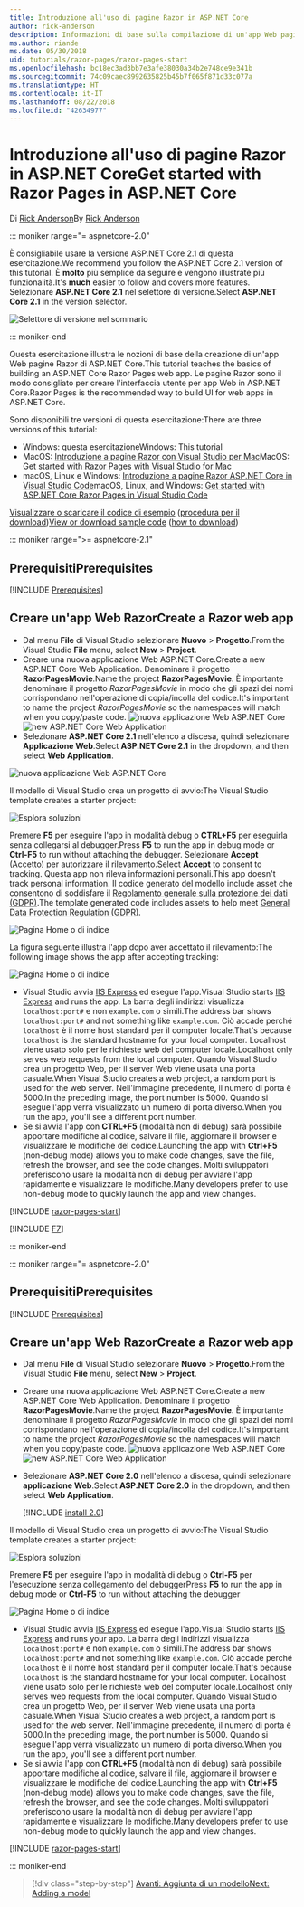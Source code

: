 ```yaml
---
title: Introduzione all'uso di pagine Razor in ASP.NET Core
author: rick-anderson
description: Informazioni di base sulla compilazione di un'app Web pagine Razor di ASP.NET Core. Pagine Razor è una funzionalità consigliata per carichi di lavoro Web in ASP.NET Core.
ms.author: riande
ms.date: 05/30/2018
uid: tutorials/razor-pages/razor-pages-start
ms.openlocfilehash: bc18ec3ad3bb7e3afe38030a34b2e748ce9e341b
ms.sourcegitcommit: 74c09caec8992635825b45b7f065f871d33c077a
ms.translationtype: HT
ms.contentlocale: it-IT
ms.lasthandoff: 08/22/2018
ms.locfileid: "42634977"
---
```

# <a name="get-started-with-razor-pages-in-aspnet-core"></a><span data-ttu-id="b7a53-104">Introduzione all'uso di pagine Razor in ASP.NET Core</span><span class="sxs-lookup"><span data-stu-id="b7a53-104">Get started with Razor Pages in ASP.NET Core</span></span>

<span data-ttu-id="b7a53-105">Di [Rick Anderson](https://twitter.com/RickAndMSFT)</span><span class="sxs-lookup"><span data-stu-id="b7a53-105">By [Rick Anderson](https://twitter.com/RickAndMSFT)</span></span>

::: moniker range="= aspnetcore-2.0"

<span data-ttu-id="b7a53-106">È consigliabile usare la versione ASP.NET Core 2.1 di questa esercitazione.</span><span class="sxs-lookup"><span data-stu-id="b7a53-106">We recommend you follow the ASP.NET Core 2.1 version of this tutorial.</span></span> <span data-ttu-id="b7a53-107">È **molto** più semplice da seguire e vengono illustrate più funzionalità.</span><span class="sxs-lookup"><span data-stu-id="b7a53-107">It's **much** easier to follow and covers more features.</span></span> <span data-ttu-id="b7a53-108">Selezionare **ASP.NET Core 2.1** nel selettore di versione.</span><span class="sxs-lookup"><span data-stu-id="b7a53-108">Select **ASP.NET Core 2.1** in the version selector.</span></span>

![Selettore di versione nel sommario](razor-pages-start/_static/v21.png)

::: moniker-end

<span data-ttu-id="b7a53-110">Questa esercitazione illustra le nozioni di base della creazione di un'app Web pagine Razor di ASP.NET Core.</span><span class="sxs-lookup"><span data-stu-id="b7a53-110">This tutorial teaches the basics of building an ASP.NET Core Razor Pages web app.</span></span> <span data-ttu-id="b7a53-111">Le pagine Razor sono il modo consigliato per creare l'interfaccia utente per app Web in ASP.NET Core.</span><span class="sxs-lookup"><span data-stu-id="b7a53-111">Razor Pages is the recommended way to build UI for web apps in ASP.NET Core.</span></span>

<span data-ttu-id="b7a53-112">Sono disponibili tre versioni di questa esercitazione:</span><span class="sxs-lookup"><span data-stu-id="b7a53-112">There are three versions of this tutorial:</span></span>

* <span data-ttu-id="b7a53-113">Windows: questa esercitazione</span><span class="sxs-lookup"><span data-stu-id="b7a53-113">Windows: This tutorial</span></span>
* <span data-ttu-id="b7a53-114">MacOS: [Introduzione a pagine Razor con Visual Studio per Mac](xref:tutorials/razor-pages-mac/razor-pages-start)</span><span class="sxs-lookup"><span data-stu-id="b7a53-114">MacOS: [Get started with Razor Pages with Visual Studio for Mac](xref:tutorials/razor-pages-mac/razor-pages-start)</span></span>
* <span data-ttu-id="b7a53-115">macOS, Linux e Windows: [Introduzione a pagine Razor ASP.NET Core in Visual Studio Code](xref:tutorials/razor-pages-vsc/razor-pages-start)</span><span class="sxs-lookup"><span data-stu-id="b7a53-115">macOS, Linux, and Windows: [Get started with ASP.NET Core Razor Pages in Visual Studio Code](xref:tutorials/razor-pages-vsc/razor-pages-start)</span></span>

<span data-ttu-id="b7a53-116">[Visualizzare o scaricare il codice di esempio](https://github.com/aspnet/Docs/tree/master/aspnetcore/tutorials/razor-pages/razor-pages-start/sample) ([procedura per il download](xref:tutorials/index#how-to-download-a-sample))</span><span class="sxs-lookup"><span data-stu-id="b7a53-116">[View or download sample code](https://github.com/aspnet/Docs/tree/master/aspnetcore/tutorials/razor-pages/razor-pages-start/sample) ([how to download](xref:tutorials/index#how-to-download-a-sample))</span></span>

::: moniker range=">= aspnetcore-2.1"

## <a name="prerequisites"></a><span data-ttu-id="b7a53-117">Prerequisiti</span><span class="sxs-lookup"><span data-stu-id="b7a53-117">Prerequisites</span></span>

[!INCLUDE [Prerequisites](~/includes/net-core-prereqs-windows.md)]

## <a name="create-a-razor-web-app"></a><span data-ttu-id="b7a53-118">Creare un'app Web Razor</span><span class="sxs-lookup"><span data-stu-id="b7a53-118">Create a Razor web app</span></span>

* <span data-ttu-id="b7a53-119">Dal menu **File** di Visual Studio selezionare **Nuovo** > **Progetto**.</span><span class="sxs-lookup"><span data-stu-id="b7a53-119">From the Visual Studio **File** menu, select **New** > **Project**.</span></span>
* <span data-ttu-id="b7a53-120">Creare una nuova applicazione Web ASP.NET Core.</span><span class="sxs-lookup"><span data-stu-id="b7a53-120">Create a new ASP.NET Core Web Application.</span></span> <span data-ttu-id="b7a53-121">Denominare il progetto **RazorPagesMovie**.</span><span class="sxs-lookup"><span data-stu-id="b7a53-121">Name the project **RazorPagesMovie**.</span></span> <span data-ttu-id="b7a53-122">È importante denominare il progetto *RazorPagesMovie* in modo che gli spazi dei nomi corrispondano nell'operazione di copia/incolla del codice.</span><span class="sxs-lookup"><span data-stu-id="b7a53-122">It's important to name the project *RazorPagesMovie* so the namespaces will match when you copy/paste code.</span></span>
 <span data-ttu-id="b7a53-123">![nuova applicazione Web ASP.NET Core](razor-pages-start/_static/np_2.1.png)</span><span class="sxs-lookup"><span data-stu-id="b7a53-123">![new ASP.NET Core Web Application](razor-pages-start/_static/np_2.1.png)</span></span>
* <span data-ttu-id="b7a53-124">Selezionare **ASP.NET Core 2.1** nell'elenco a discesa, quindi selezionare **Applicazione Web**.</span><span class="sxs-lookup"><span data-stu-id="b7a53-124">Select **ASP.NET Core 2.1** in the dropdown, and then select **Web Application**.</span></span>

 ![nuova applicazione Web ASP.NET Core](razor-pages-start/_static/np_2_2.1.png)

<span data-ttu-id="b7a53-126">Il modello di Visual Studio crea un progetto di avvio:</span><span class="sxs-lookup"><span data-stu-id="b7a53-126">The Visual Studio template creates a starter project:</span></span>

![Esplora soluzioni](razor-pages-start/_static/se2.1.png)

<span data-ttu-id="b7a53-128">Premere **F5** per eseguire l'app in modalità debug o **CTRL+F5** per eseguirla senza collegarsi al debugger.</span><span class="sxs-lookup"><span data-stu-id="b7a53-128">Press **F5** to run the app in debug mode or **Ctrl-F5** to run without attaching the debugger.</span></span> <span data-ttu-id="b7a53-129">Selezionare **Accept** (Accetto) per autorizzare il rilevamento.</span><span class="sxs-lookup"><span data-stu-id="b7a53-129">Select **Accept** to consent to tracking.</span></span> <span data-ttu-id="b7a53-130">Questa app non rileva informazioni personali.</span><span class="sxs-lookup"><span data-stu-id="b7a53-130">This app doesn't track personal information.</span></span> <span data-ttu-id="b7a53-131">Il codice generato del modello include asset che consentono di soddisfare il [Regolamento generale sulla protezione dei dati (GDPR)](xref:security/gdpr).</span><span class="sxs-lookup"><span data-stu-id="b7a53-131">The template generated code includes assets to help meet [General Data Protection Regulation (GDPR)](xref:security/gdpr).</span></span>

![Pagina Home o di indice](razor-pages-start/_static/homeGDPR.png)

<span data-ttu-id="b7a53-133">La figura seguente illustra l'app dopo aver accettato il rilevamento:</span><span class="sxs-lookup"><span data-stu-id="b7a53-133">The following image shows the app after accepting tracking:</span></span>

![Pagina Home o di indice](razor-pages-start/_static/home2.1.png)

* <span data-ttu-id="b7a53-135">Visual Studio avvia [IIS Express](/iis/extensions/introduction-to-iis-express/iis-express-overview) ed esegue l'app.</span><span class="sxs-lookup"><span data-stu-id="b7a53-135">Visual Studio starts [IIS Express](/iis/extensions/introduction-to-iis-express/iis-express-overview) and runs the app.</span></span> <span data-ttu-id="b7a53-136">La barra degli indirizzi visualizza `localhost:port#` e non `example.com` o simili.</span><span class="sxs-lookup"><span data-stu-id="b7a53-136">The address bar shows `localhost:port#` and not something like `example.com`.</span></span> <span data-ttu-id="b7a53-137">Ciò accade perché `localhost` è il nome host standard per il computer locale.</span><span class="sxs-lookup"><span data-stu-id="b7a53-137">That's because `localhost` is the standard hostname for your local computer.</span></span> <span data-ttu-id="b7a53-138">Localhost viene usato solo per le richieste web del computer locale.</span><span class="sxs-lookup"><span data-stu-id="b7a53-138">Localhost only serves web requests from the local computer.</span></span> <span data-ttu-id="b7a53-139">Quando Visual Studio crea un progetto Web, per il server Web viene usata una porta casuale.</span><span class="sxs-lookup"><span data-stu-id="b7a53-139">When Visual Studio creates a web project, a random port is used for the web server.</span></span> <span data-ttu-id="b7a53-140">Nell'immagine precedente, il numero di porta è 5000.</span><span class="sxs-lookup"><span data-stu-id="b7a53-140">In the preceding image, the port number is 5000.</span></span> <span data-ttu-id="b7a53-141">Quando si esegue l'app verrà visualizzato un numero di porta diverso.</span><span class="sxs-lookup"><span data-stu-id="b7a53-141">When you run the app, you'll see a different port number.</span></span>
* <span data-ttu-id="b7a53-142">Se si avvia l'app con **CTRL+F5** (modalità non di debug) sarà possibile apportare modifiche al codice, salvare il file, aggiornare il browser e visualizzare le modifiche del codice.</span><span class="sxs-lookup"><span data-stu-id="b7a53-142">Launching the app with **Ctrl+F5** (non-debug mode) allows you to make code changes, save the file, refresh the browser, and see the code changes.</span></span> <span data-ttu-id="b7a53-143">Molti sviluppatori preferiscono usare la modalità non di debug per avviare l'app rapidamente e visualizzare le modifiche.</span><span class="sxs-lookup"><span data-stu-id="b7a53-143">Many developers prefer to use non-debug mode to quickly launch the app and view changes.</span></span>

[!INCLUDE [razor-pages-start](~/includes/RP/2.1/razor-pages-start.md)]

[!INCLUDE [F7](~/includes/RP/F7.md)]

::: moniker-end

::: moniker range="= aspnetcore-2.0"

## <a name="prerequisites"></a><span data-ttu-id="b7a53-144">Prerequisiti</span><span class="sxs-lookup"><span data-stu-id="b7a53-144">Prerequisites</span></span>

[!INCLUDE [Prerequisites](~/includes/net-core-prereqs-windows.md)]

## <a name="create-a-razor-web-app"></a><span data-ttu-id="b7a53-145">Creare un'app Web Razor</span><span class="sxs-lookup"><span data-stu-id="b7a53-145">Create a Razor web app</span></span>

* <span data-ttu-id="b7a53-146">Dal menu **File** di Visual Studio selezionare **Nuovo** > **Progetto**.</span><span class="sxs-lookup"><span data-stu-id="b7a53-146">From the Visual Studio **File** menu, select **New** > **Project**.</span></span>
* <span data-ttu-id="b7a53-147">Creare una nuova applicazione Web ASP.NET Core.</span><span class="sxs-lookup"><span data-stu-id="b7a53-147">Create a new ASP.NET Core Web Application.</span></span> <span data-ttu-id="b7a53-148">Denominare il progetto **RazorPagesMovie**.</span><span class="sxs-lookup"><span data-stu-id="b7a53-148">Name the project **RazorPagesMovie**.</span></span> <span data-ttu-id="b7a53-149">È importante denominare il progetto *RazorPagesMovie* in modo che gli spazi dei nomi corrispondano nell'operazione di copia/incolla del codice.</span><span class="sxs-lookup"><span data-stu-id="b7a53-149">It's important to name the project *RazorPagesMovie* so the namespaces will match when you copy/paste code.</span></span>
  <span data-ttu-id="b7a53-150">![nuova applicazione Web ASP.NET Core](../../razor-pages/index/_static/np.png)</span><span class="sxs-lookup"><span data-stu-id="b7a53-150">![new ASP.NET Core Web Application](../../razor-pages/index/_static/np.png)</span></span>
* <span data-ttu-id="b7a53-151">Selezionare **ASP.NET Core 2.0** nell'elenco a discesa, quindi selezionare **applicazione Web**.</span><span class="sxs-lookup"><span data-stu-id="b7a53-151">Select **ASP.NET Core 2.0** in the dropdown, and then select **Web Application**.</span></span>

  [!INCLUDE [install 2.0](~/includes/dotnetcore-on-dotnetfx-vs.md)]

<span data-ttu-id="b7a53-152">Il modello di Visual Studio crea un progetto di avvio:</span><span class="sxs-lookup"><span data-stu-id="b7a53-152">The Visual Studio template creates a starter project:</span></span>

![Esplora soluzioni](razor-pages-start/_static/se.png)

<span data-ttu-id="b7a53-154">Premere **F5** per eseguire l'app in modalità di debug o **Ctrl-F5** per l'esecuzione senza collegamento del debugger</span><span class="sxs-lookup"><span data-stu-id="b7a53-154">Press **F5** to run the app in debug mode or **Ctrl-F5** to run without attaching the debugger</span></span>

![Pagina Home o di indice](razor-pages-start/_static/home.png)

* <span data-ttu-id="b7a53-156">Visual Studio avvia [IIS Express](/iis/extensions/introduction-to-iis-express/iis-express-overview) ed esegue l'app.</span><span class="sxs-lookup"><span data-stu-id="b7a53-156">Visual Studio starts [IIS Express](/iis/extensions/introduction-to-iis-express/iis-express-overview) and runs your app.</span></span> <span data-ttu-id="b7a53-157">La barra degli indirizzi visualizza `localhost:port#` e non `example.com` o simili.</span><span class="sxs-lookup"><span data-stu-id="b7a53-157">The address bar shows `localhost:port#` and not something like `example.com`.</span></span> <span data-ttu-id="b7a53-158">Ciò accade perché `localhost` è il nome host standard per il computer locale.</span><span class="sxs-lookup"><span data-stu-id="b7a53-158">That's because `localhost` is the standard hostname for your local computer.</span></span> <span data-ttu-id="b7a53-159">Localhost viene usato solo per le richieste web del computer locale.</span><span class="sxs-lookup"><span data-stu-id="b7a53-159">Localhost only serves web requests from the local computer.</span></span> <span data-ttu-id="b7a53-160">Quando Visual Studio crea un progetto Web, per il server Web viene usata una porta casuale.</span><span class="sxs-lookup"><span data-stu-id="b7a53-160">When Visual Studio creates a web project, a random port is used for the web server.</span></span> <span data-ttu-id="b7a53-161">Nell'immagine precedente, il numero di porta è 5000.</span><span class="sxs-lookup"><span data-stu-id="b7a53-161">In the preceding image, the port number is 5000.</span></span> <span data-ttu-id="b7a53-162">Quando si esegue l'app verrà visualizzato un numero di porta diverso.</span><span class="sxs-lookup"><span data-stu-id="b7a53-162">When you run the app, you'll see a different port number.</span></span>
* <span data-ttu-id="b7a53-163">Se si avvia l'app con **CTRL+F5** (modalità non di debug) sarà possibile apportare modifiche al codice, salvare il file, aggiornare il browser e visualizzare le modifiche del codice.</span><span class="sxs-lookup"><span data-stu-id="b7a53-163">Launching the app with **Ctrl+F5** (non-debug mode) allows you to make code changes, save the file, refresh the browser, and see the code changes.</span></span> <span data-ttu-id="b7a53-164">Molti sviluppatori preferiscono usare la modalità non di debug per avviare l'app rapidamente e visualizzare le modifiche.</span><span class="sxs-lookup"><span data-stu-id="b7a53-164">Many developers prefer to use non-debug mode to quickly launch the app and view changes.</span></span>

[!INCLUDE [razor-pages-start](~/includes/RP/razor-pages-start.md)]

::: moniker-end

> [!div class="step-by-step"]
> [<span data-ttu-id="b7a53-165">Avanti: Aggiunta di un modello</span><span class="sxs-lookup"><span data-stu-id="b7a53-165">Next: Adding a model</span></span>](xref:tutorials/razor-pages/model)
